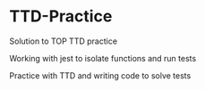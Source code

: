 # TTD-Practice  

Solution to TOP TTD practice  

Working with jest to isolate functions and run tests 

Practice with TTD and writing code to solve tests

